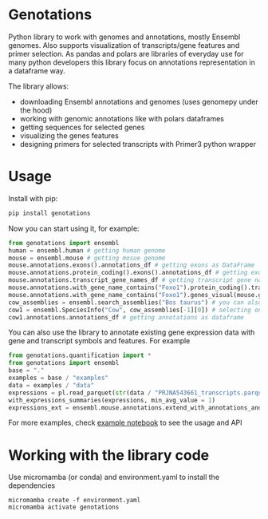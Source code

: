 Genotations
===========

Python library to work with genomes and annotations, mostly Ensembl genomes. Also supports visualization of transcripts/gene features and primer selection.
As pandas and polars are libraries of everyday use for many python developers this library focus on annotations representation in a dataframe way.


The library allows:
* downloading Ensembl annotations and genomes (uses genomepy under the hood)
* working with genomic annotations like with polars dataframes
* getting sequences for selected genes
* visualizing the genes features
* designing primers for selected transcripts with Primer3 python wrapper
 
Usage
=====

Install with pip:
```bash
pip install genotations
```

Now you can start using it, for example:
```python
from genotations import ensembl
human = ensembl.human # getting human genome
mouse = ensembl.mouse # getting mosue genome
mouse.annotations.exons().annotations_df # getting exons as DataFrame
mouse.annotations.protein_coding().exons().annotations_df # getting exons of protein coding genes
mouse.annotations.transcript_gene_names_df # getting transcript gene names
mouse.annotations.with_gene_name_contains("Foxo1").protein_coding().transcripts() #getting only coding Foxo1 transcripts
mouse.annotations.with_gene_name_contains("Foxo1").genes_visual(mouse.genome)[0].plot() # plotting features of the Foxo1 gene
cow_assemblies = ensembl.search_assemblies("Bos taurus") # you can also search genomes by species name if it exists in Ensembl
cow1 = ensembl.SpeciesInfo("Cow", cow_assemblies[-1][0]) # selecting one of several cow assemblies
cow1.annotations.annotations_df # getting annotations as dataframe
```

You can also use the library to annotate existing gene expression data with gene and transcript symbols and features.
For example
```python
from genotations.quantification import *
from genotations import ensembl
base = "."
examples = base / "examples"
data = examples / "data"
expressions = pl.read_parquet(str(data / "PRJNA543661_transcripts.parquet"))
with_expressions_summaries(expressions, min_avg_value = 1)
expressions_ext = ensembl.mouse.annotations.extend_with_annotations_and_sequences(expressions, ensembl.mouse.genome) # extend expression data with annotations and sequences
```

For more examples, check [example notebook](https://github.com/antonkulaga/genotations/blob/main/examples/explore_mouse.ipynb) to see the usage and API


Working with the library code
=====

Use micromamba (or conda) and environment.yaml to install the dependencies
```
micromamba create -f environment.yaml
micromamba activate genotations
```
